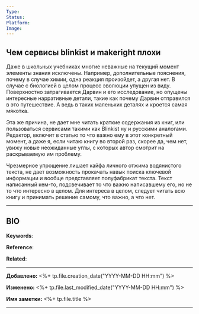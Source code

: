 ```yaml
---
Type:
Status:
Platform:
Image: 
---
```

## Чем сервисы blinkist и makeright плохи
Даже в школьных учебниках многие неважные на текущий момент элементы знания исключены. Например, дополнительные пояснения, почему в случае химии, одна реакция произойдет, а другая нет. В случае с биологией в целом процесс эволюции упущен из виду. Поверхностно затрагивается Дарвин и его исследование, но опущены интересные нарративные детали, такие как почему Дарвин отправился в это путешествие. А ведь в таких маленьких деталях и кроется самая мякотка.

Эта же причина, не дает мне читать краткие содержания из книг, или пользоваться сервисами такими как Blinkist ну и русскими аналогами. Редактор, включит в статью то что важно ему в этот конкретный момент, а даже я, если читаю книгу во второй раз, скорее да, чем нет, увижу новые неожиданные углы, с которых автор смотрит на раскрываемую им проблему.

Чрезмерное упрощение лишает кайфа личного отжима водянистого текста, не дает возможность прокачать навык поиска ключевой информации и вообще представляет полуфабрикат текста. Текст написанный кем-то, подсвечивает то что важно написавшему его, но не то что интересно в целом. Для интереса в целом, следует читать всю книгу и принимать решение самому, что важно, а что нет.

***
## BIO
**Keywords**:

**Reference**: 

**Related**:


***   

**Добавлено:** <%+ tp.file.creation_date("YYYY-MM-DD HH:mm") %>

**Изменено:** <%+ tp.file.last_modified_date("YYYY-MM-DD HH:mm") %>

**Имя заметки:** <%+ tp.file.title %>

***